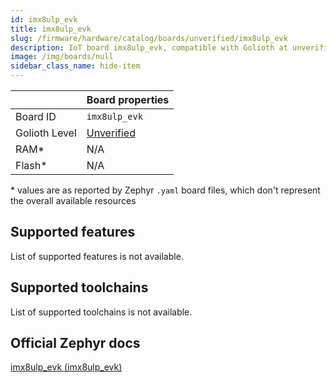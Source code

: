 ```yaml
---
id: imx8ulp_evk
title: imx8ulp_evk
slug: /firmware/hardware/catalog/boards/unverified/imx8ulp_evk
description: IoT board imx8ulp_evk, compatible with Golioth at unverified level.
image: /img/boards/null
sidebar_class_name: hide-item
---
```


[//]: # (This is an auto-generated file, do not edit! Changes to it will be lost upon re-generation)



|                | Board properties     |
| -------------  | -------------------- |
| Board ID       | `imx8ulp_evk` |
| Golioth Level  | [Unverified](/firmware/hardware#unverified-boards) |
| RAM*           | N/A |
| Flash*         | N/A |

\* values are as reported by Zephyr `.yaml` board files, which don't represent the overall available resources



## Supported features

List of supported features is not available.

## Supported toolchains

List of supported toolchains is not available.

## Official Zephyr docs

[imx8ulp_evk (imx8ulp_evk)](https://docs.zephyrproject.org/latest/boards/nxp/imx8ulp_evk/doc/index.html)
